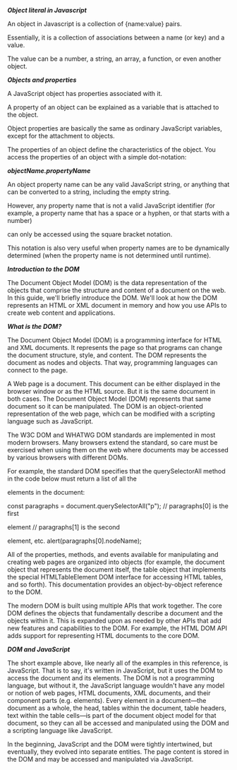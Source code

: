 ***Object literal in Javascript***

An object in Javascript is a collection of {name:value} pairs. 

Essentially, it is a collection of associations between a name (or key) and a value. 

The value can be a number, a string, an array, a function, or even another object.

***Objects and properties***

A JavaScript object has properties associated with it. 

A property of an object can be explained as a variable that is attached to the object.

Object properties are basically the same as ordinary JavaScript variables, except for the attachment to objects. 

The properties of an object define the characteristics of the object. You access the properties of an object with a simple dot-notation:

***objectName.propertyName***

An object property name can be any valid JavaScript string, or anything that can be converted to a string, including the empty string. 

However, any property name that is not a valid JavaScript identifier (for example, a property name that has a space or a hyphen, or that starts with a number) 

can only be accessed using the square bracket notation. 

This notation is also very useful when property names are to be dynamically determined (when the property name is not determined until runtime).

***Introduction to the DOM***

The Document Object Model (DOM) is the data representation of the objects that comprise the structure and content of a document on the web. In this guide, we'll briefly introduce the DOM. We'll look at how the DOM represents an HTML or XML document in memory and how you use APIs to create web content and applications.

***What is the DOM?***

The Document Object Model (DOM) is a programming interface for HTML and XML documents. It represents the page so that programs can change the document structure, style, and content. The DOM represents the document as nodes and objects. That way, programming languages can connect to the page.

A Web page is a document. This document can be either displayed in the browser window or as the HTML source. But it is the same document in both cases. The Document Object Model (DOM) represents that same document so it can be manipulated. The DOM is an object-oriented representation of the web page, which can be modified with a scripting language such as JavaScript.

The W3C DOM and WHATWG DOM standards are implemented in most modern browsers. Many browsers extend the standard, so care must be exercised when using them on the web where documents may be accessed by various browsers with different DOMs.

For example, the standard DOM specifies that the querySelectorAll method in the code below must return a list of all the <p> elements in the document:

const paragraphs = document.querySelectorAll("p");
// paragraphs[0] is the first <p> element
// paragraphs[1] is the second <p> element, etc.
alert(paragraphs[0].nodeName);
  
All of the properties, methods, and events available for manipulating and creating web pages are organized into objects (for example, the document object that represents the document itself, the table object that implements the special HTMLTableElement DOM interface for accessing HTML tables, and so forth). This documentation provides an object-by-object reference to the DOM.

The modern DOM is built using multiple APIs that work together. The core DOM defines the objects that fundamentally describe a document and the objects within it. This is expanded upon as needed by other APIs that add new features and capabilities to the DOM. For example, the HTML DOM API adds support for representing HTML documents to the core DOM.

***DOM and JavaScript***
  
The short example above, like nearly all of the examples in this reference, is JavaScript. That is to say, it's written in JavaScript, but it uses the DOM to access the document and its elements. The DOM is not a programming language, but without it, the JavaScript language wouldn't have any model or notion of web pages, HTML documents, XML documents, and their component parts (e.g. elements). Every element in a document—the document as a whole, the head, tables within the document, table headers, text within the table cells—is part of the document object model for that document, so they can all be accessed and manipulated using the DOM and a scripting language like JavaScript.

In the beginning, JavaScript and the DOM were tightly intertwined, but eventually, they evolved into separate entities. The page content is stored in the DOM and may be accessed and manipulated via JavaScript.
